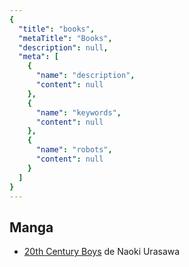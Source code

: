 ```yaml
---
{
  "title": "books",
  "metaTitle": "Books",
  "description": null,
  "meta": [
    {
      "name": "description",
      "content": null
    },
    {
      "name": "keywords",
      "content": null
    },
    {
      "name": "robots",
      "content": null
    }
  ]
}
---
```


## Manga
- [20th Century Boys](https://fr.wikipedia.org/wiki/20th_Century_Boys) de Naoki Urasawa